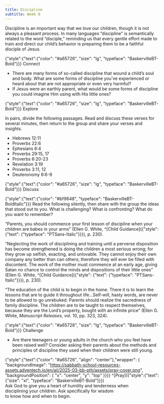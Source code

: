 ```yaml
---
title: Discipline
subtitle: Week 8
---
```


Discipline is an important way that we love our children, though it is not always a pleasant process. In many languages “discipline” is semantically related to the word “disciple,” reminding us that every gentle effort made to train and direct our child’s behavior is preparing them to be a faithful disciple of Jesus.

{"style":{"text":{"color": "#a65726", "size": "lg", "typeface": "BaskervilleBT-Bold"}}}
Connect

+ There are many forms of so-called discipline that wound a child’s soul and body. What are some forms of discipline you’ve experienced or heard about that are not appropriate or even very harmful?
+ If Jesus were an earthly parent, what would be some forms of discipline you could imagine Him using with His little ones?

{"style":{"text":{"color": "#a65726", "size": "lg", "typeface": "BaskervilleBT-Bold"}}}
Explore

In pairs, divide the following passages. Read and discuss these verses for several minutes, then return to the group and share your verses and insights.

+ Hebrews 12:11
+ Proverbs 22:6
+ Ephesians 6:4
+ Proverbs 29:15, 17
+ Proverbs 6:20-23
+ Revelation 3:19
+ Proverbs 3:11, 12
+ Deuteronomy 6:6-9

{"style":{"text":{"color": "#a65726", "size": "lg", "typeface": "BaskervilleBT-Bold"}}}
Discuss

{"style":{"text":{"color": "#bf9648", "typeface": "BaskervilleBT-BoldItalic"}}}
Read the following silently, then share with the group the ideas that stood out to you. What is challenging? What is confronting? What do you want to remember?

“Parents, you should commence your first lesson of discipline when your children are babes in your arms” (Ellen G. White, ^[Child Guidance]({"style": {"text": {"typeface": "PTSans-Italic"}}}), p. 230).

“Neglecting the work of disciplining and training until a perverse disposition has become strengthened is doing the children a most serious wrong; for they grow up selfish, exacting, and unlovable. They cannot enjoy their own company any better than can others; therefore they will ever be filled with discontent. The work of the mother must commence at an early age, giving Satan no chance to control the minds and dispositions of their little ones” (Ellen G. White, ^[Child Guidance]({"style": {"text": {"typeface": "PTSans-Italic"}}}), p. 230).

“The education of the child is to begin in the home. There it is to learn the lessons that are to guide it throughout life…Self-will, hasty words, are never to be allowed to go unrebuked. Parents should realize the sacredness of family discipline. The children are to be taught to respect themselves, because they are the Lord’s property, bought with an infinite price” (Ellen G. White, _Manuscript Releases_, vol. 10, pp. 323, 324).

{"style":{"text":{"color": "#a65726", "size": "lg", "typeface": "BaskervilleBT-Bold"}}}
Challenge

+ Are there teenagers or young adults in the church who you feel have been raised well? Consider asking their parents about the methods and principles of discipline they used when their children were still young.

{"style":{"text":{"color": "#a65726", "align": "center"},"wrapper": { "backgroundImage": "https://sabbath-school-resources-assets.adventech.io/en/aij/2025-03-bb-pth/assets/pray-cover.png", "backgroundPosition": { "x": "center", "y": "top" }}}}
^[Pray]({"style":{"text":{"size": "xl", "typeface": "BaskervilleBT-Bold"}}})\
Ask God to give you a heart of humility and tenderness when\
disciplining your children. Ask specifically for wisdom\
to know how and when to begin.